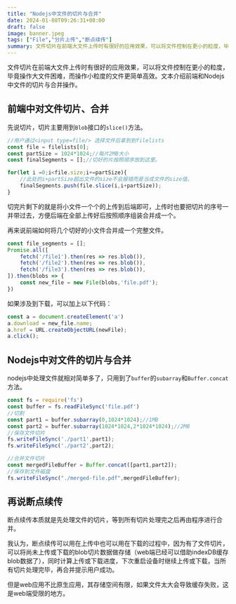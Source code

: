 ```yaml
---
title: "Nodejs中文件的切片与合并"
date: 2024-01-08T09:26:31+08:00
draft: false
image: banner.jpeg
tags: ["File","分片上传","断点续传"]
summary: 文件切片在前端大文件上传时有很好的应用效果，可以将文件控制在更小的粒度，毕竟操作大文件困难，而操作小粒度的文件更简单高效。文本介绍前端和Nodejs中文件的切片与合并操作。
---
```


文件切片在前端大文件上传时有很好的应用效果，可以将文件控制在更小的粒度，毕竟操作大文件困难，而操作小粒度的文件更简单高效。文本介绍前端和Nodejs中文件的切片与合并操作。

## 前端中对文件切片、合并

先说切片，切片主要用到`Blob`接口的`slice()`方法。


```javascript
//用户通过<input type=file/> 选择文件后拿到到filelists
const file = filelists[0];
const partSize = 1024*1024;//每片2MB大小
const finalSegments = [];//切好的片按照顺序放到这里。

for(let i =0;i<file.size;i+=partSize){
    //此处的i+partSize超出文件的size不会报错而是当成文件的size值。
    finalSegments.push(file.slice(i,i+partSize));
}
```
切完片剩下的就是将小文件一个个的上传到后端即可，上传时也要把切片的序号一并带过去，方便后端在全部上传好后按照顺序组装合并成一个。


再来说前端如何将几个切好的小文件合并成一个完整文件。

```javascript
const file_segments = [];
Promise.all([
    fetch('/file1').then(res => res.blob()),
    fetch('/file2').then(res => res.blob()),
    fetch('/file3').then(res => res.blob()),
]).then(blobs => {
    const new_file = new File(blobs,'file.pdf');
})

```
如果涉及到下载，可以加上以下代码：
```javascript
const a = document.createElement('a')
a.download = new_file.name;
a.href = URL.createObjectURL(newFile);
a.click();
```
## Nodejs中对文件的切片与合并

nodejs中处理文件就相对简单多了，只用到了`buffer`的`subarray`和`Buffer.concat`方法。

```javascript
const fs = require('fs')
const buffer = fs.readFileSync('file.pdf')
//切割
const part1 = buffer.subarray(0,1024*1024);//1MB
const part2 = buffer.subarray(1024*1024,2*1024*1024);//2MB
//保存文件切片
fs.writeFileSync('./part1',part1);
fs.writeFileSync('./part2',part2);

//合并文件切片
const mergedFileBuffer = Buffer.concat([part1,part2]);
//保存到文件磁盘
fs.writeFileSync("./merged-file.pdf",mergedFileBuffer);
```

## 再说断点续传
断点续传本质就是先处理文件的切片，等到所有切片处理完之后再由程序进行合并。


我认为，断点续传可以用在上传中也可以用在下载的过程中，因为有了文件切片，
可以将尚未上传或下载的blob切片数据做存储（web端已经可以借助indexDB缓存blob数据了），同时计算上传或下载进度，下次重启设备时继续上传或下载，当所有切片处理完毕，再合并提示用户成功。

但是web应用不比原生应用，其存储空间有限，如果文件太大会导致缓存失败，这是web端受限的地方。



